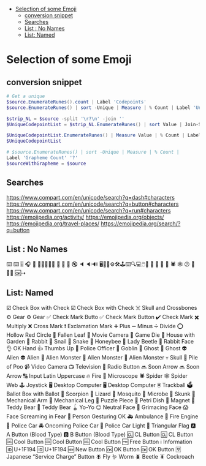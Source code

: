 - [Selection of some Emoji](#selection-of-some-emoji)
  - [conversion snippet](#conversion-snippet)
  - [Searches](#searches)
  - [List : No Names](#list--no-names)
  - [List: Named](#list-named)

# Selection of some Emoji

## conversion snippet

```powershell
# Get a unique
$source.EnumerateRunes().count | Label 'Codepoints'
$source.EnumerateRunes() | sort -Unique | Measure | % Count | Label 'Unique Codepoints'

$strip_NL = $source -split '\r?\n' -join ''
$UniqueCodepointList = $strip_NL.EnumerateRunes() | sort Value | Join-String -sep "`n"

$UniqueCodepointList.EnumerateRunes() | Measure Value | % Count | Label 'Unique Codepoint List'
$UniqueCodepointList

# $source.EnumerateRunes() | sort -Unique | Measure | % Count |
Label 'Grapheme Count' '?'
$sourceWithGrapheme = $source
```

## Searches

<https://www.compart.com/en/unicode/search?q=dash#characters>
<https://www.compart.com/en/unicode/search?q=button#characters>
<https://www.compart.com/en/unicode/search?q=run#characters>
<https://emojipedia.org/activity/>
<https://emojipedia.org/objects/>
<https://emojipedia.org/travel-places/>
<https://emojipedia.org/search/?q=button>

## List : No Names

⌨️
⌨️
🎚️
🎧
🐁
🐛🐜🦋🦗🐸 🐝 🦎 🔬
🔇
🔈
🔉🔊
🖥️📁💾⚙️🛠️🕹️⌨️🔍💻🖱️📰 
🤖
🦟 🦂 🐌 🕷️ 🕸️
😕
😬
🚨🆕
🆗⇢

## List: Named

☑️ Check Box with Check
☑️ Check Box with Check
☠️ Skull and Crossbones
⚙️ Gear
⚙️ Gear
✅ Check Mark Butto
✅ Check Mark Button
✔️ Check Mark
✖️ Multiply
❌ Cross Mark
❗ Exclamation Mark
➕ Plus
➖ Minus
➗ Divide
⭕ Hollow Red Circle
🍂 Fallen Leaf
🎥 Movie Camera
🎲 Game Die
🏡 House with Garden
🐇 Rabbit
🐌 Snail
🐍 Snake
🐝 Honeybee
🐞 Lady Beetle
🐰 Rabbit Face
👌 OK Hand
👍 Thumbs Up
👮 Police Officer
👺 Goblin
👻 Ghost
👻 Ghost
👽 Alien
👽 Alien
👾 Alien Monster
👾 Alien Monster
👾 Alien Monster
💀 Skull
💩 Pile of Poo
📹 Video Camera
📺 Television
🔘 Radio Button
🔜 Soon Arrow
🔜 Soon Arrow
🔠 Input Latin Uppercase
🔥 Fire
🔬 Microscope
🕷️ Spider
🕸️ Spider Web
🕹️ Joystick
🖥️ Desktop Computer
🖥️ Desktop Computer
🖲️ Trackball
🗳️ Ballot Box with Ballot
🦂 Scorpion
🦎 Lizard
🦟 Mosquito
🦠 Microbe
🦨 Skunk
🦾 Mechanical Arm
🦿 Mechanical Leg
🧩 Puzzle Piece
🧫 Petri Dish
🧲 Magnet
🧸 Teddy Bear
🧸 Teddy Bear
🪀 Yo-Yo
😐 Neutral Face
😬 Grimacing Face
😱 Face Screaming in Fear
🙆 Person Gesturing OK
🚑 Ambulance
🚒 Fire Engine
🚓 Police Car
🚔 Oncoming Police Car
🚨 Police Car Light
🚩 Triangular Flag
🅰️ A Button (Blood Type)
🅱️ B Button (Blood Type)
🆑 CL Button
🆑 CL Button
🆒 Cool Button
🆒 Cool Button
🆒 Cool Button
🆓 Free Button
ℹ️ Information
🆔 U+1F194
🆔 U+1F194
🆕 New Button
🆗 OK Button
🆗 OK Button
🈂️ Japanese “Service Charge” Button
🪰 Fly
🪱 Worm
🪲 Beetle
🪳 Cockroach

